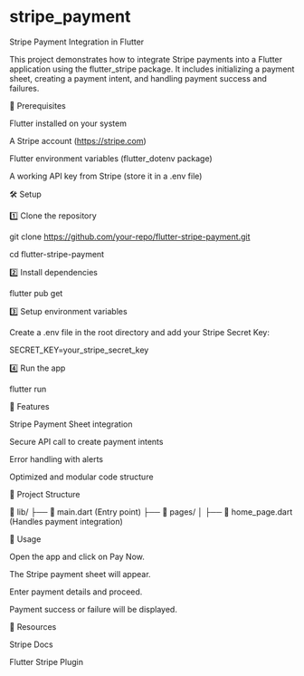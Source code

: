 # stripe_payment
Stripe Payment Integration in Flutter

This project demonstrates how to integrate Stripe payments into a Flutter application using the flutter_stripe package. It includes initializing a payment sheet, creating a payment intent, and handling payment success and failures.

📌 Prerequisites

Flutter installed on your system

A Stripe account (https://stripe.com)

Flutter environment variables (flutter_dotenv package)

A working API key from Stripe (store it in a .env file)

🛠 Setup

1️⃣ Clone the repository

git clone https://github.com/your-repo/flutter-stripe-payment.git

cd flutter-stripe-payment

2️⃣ Install dependencies

flutter pub get

3️⃣ Setup environment variables

Create a .env file in the root directory and add your Stripe Secret Key:

SECRET_KEY=your_stripe_secret_key

4️⃣ Run the app

flutter run

🚀 Features

Stripe Payment Sheet integration

Secure API call to create payment intents

Error handling with alerts

Optimized and modular code structure

📂 Project Structure

📂 lib/
├── 📄 main.dart (Entry point)
├── 📂 pages/
│ ├── 📄 home_page.dart (Handles payment integration)

📝 Usage

Open the app and click on Pay Now.

The Stripe payment sheet will appear.

Enter payment details and proceed.

Payment success or failure will be displayed.

🔗 Resources

Stripe Docs

Flutter Stripe Plugin
